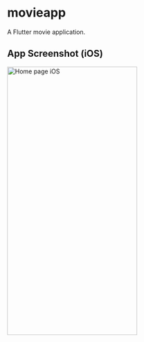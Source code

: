 # movieapp

A Flutter movie application.


## App Screenshot (iOS)
<p>
  <img src="readme_image/movieAppHomePage.png" width="300" height="620" title="Home page iOS">
</p>
